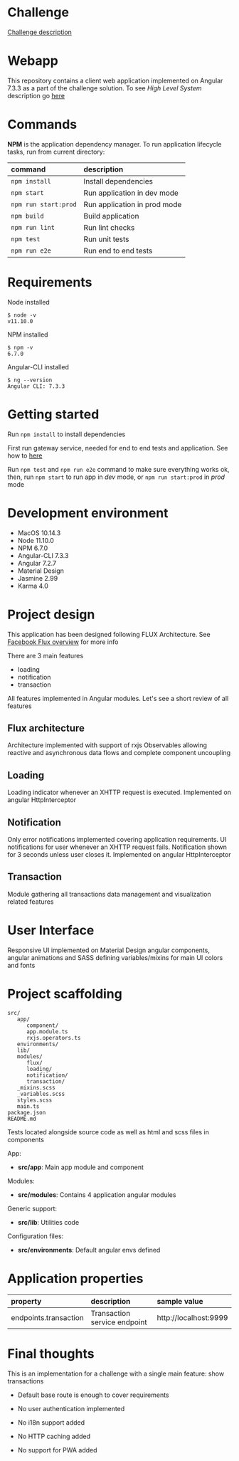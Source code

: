# Challenge

[Challenge description](https://github.com/payvision-development/recruitment-challenges/tree/fullstack-engineer)

# Webapp

This repository contains a client web application implemented on Angular 7.3.3 as a part of the challenge solution. To see _High Level System_ description go [here](./../README.md)

# Commands

**NPM** is the application dependency manager. To run application lifecycle tasks, run from current directory:

| command | description |
| :----- | :------- |
| `npm install` | Install dependencies |
| `npm start` | Run application in dev mode |
| `npm run start:prod` | Run application in prod mode |
| `npm build` | Build application |
| `npm run lint` | Run lint checks |
| `npm test` | Run unit tests |
| `npm run e2e` | Run end to end tests |

# Requirements

Node installed

```
$ node -v
v11.10.0
```

NPM installed

```
$ npm -v
6.7.0
```

Angular-CLI installed

```
$ ng --version
Angular CLI: 7.3.3
```

# Getting started

Run `npm install` to install dependencies

First run gateway service, needed for end to end tests and application. See how to [here](./../zuul-gateway) 

Run `npm test` and `npm run e2e` command to make sure everything works ok, then, run `npm start` to run app in _dev_ mode, or `npm run start:prod` in _prod_ mode


# Development environment

* MacOS 10.14.3
* Node 11.10.0
* NPM 6.7.0
* Angular-CLI 7.3.3
* Angular 7.2.7
* Material Design
* Jasmine 2.99
* Karma 4.0

# Project design

This application has been designed following FLUX Architecture. See [Facebook Flux overview](https://facebook.github.io/flux/docs/in-depth-overview.html) for more info
 
There are 3 main features

* loading
* notification
* transaction

All features implemented in Angular modules. Let's see a short review of all features

## Flux architecture

Architecture implemented with support of rxjs Observables allowing reactive and asynchronous data flows and complete component uncoupling

## Loading

Loading indicator whenever an XHTTP request is executed. Implemented on angular HttpInterceptor

## Notification

Only error notifications implemented covering application requirements. UI notifications for user whenever an XHTTP request fails. Notification shown for 3 seconds unless user closes it. Implemented on angular HttpInterceptor

## Transaction

Module gathering all transactions data management and visualization related features


# User Interface

Responsive UI implemented on Material Design angular components, angular animations and SASS defining variables/mixins for main UI colors and fonts

# Project scaffolding

```
src/
   app/
      component/
      app.module.ts
      rxjs.operators.ts
   environments/
   lib/
   modules/
      flux/
      loading/
      notification/
      transaction/
   _mixins.scss
   _variables.scss
   styles.scss
   main.ts
package.json
README.md
```

Tests located alongside source code as well as html and scss files in components

App:

* **src/app**: Main app module and component

Modules:

* **src/modules**: Contains 4 application angular modules

Generic support:

* **src/lib**: Utilities code

Configuration files:

* **src/environments**: Default angular envs defined

# Application properties

| property | description | sample value |
| :------- | :---------- | :----------- |
| endpoints.transaction | Transaction service endpoint | http://localhost:9999 |

# Final thoughts

This is an implementation for a challenge with a single main feature: show transactions

* Default base route is enough to cover requirements

* No user authentication implemented

* No i18n support added

* No HTTP caching added

* No support for PWA added
